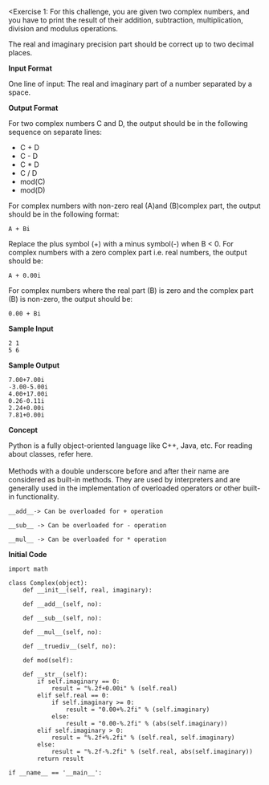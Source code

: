 <Exercise 1: For this challenge, you are given two complex numbers, and you have to print the result of their addition, subtraction, multiplication, division and modulus operations.

The real and imaginary precision part should be correct up to two decimal places.<br>

<b>Input Format</b><br>

One line of input: The real and imaginary part of a number separated by a space.

<b>Output Format</b><br>

For two complex numbers C and D, the output should be in the following sequence on separate lines:<br>
* C + D
* C - D
* C * D
* C / D
* mod(C)
* mod(D)

For complex numbers with non-zero real (A)and (B)complex part, the output should be in the following format: 
~~~
A + Bi
~~~
Replace the plus symbol (+) with a minus symbol(-)  when B < 0.
For complex numbers with a zero complex part i.e. real numbers, the output should be: 
~~~
A + 0.00i
~~~


For complex numbers where the real part (B) is zero and the complex part (B) is non-zero, the output should be:
~~~
0.00 + Bi
~~~

<b>Sample Input</b>

~~~
2 1 
5 6
~~~


<b>Sample Output</b>
~~~
7.00+7.00i
-3.00-5.00i
4.00+17.00i
0.26-0.11i
2.24+0.00i
7.81+0.00i
~~~

<b>Concept</b>


Python is a fully object-oriented language like C++, Java, etc. For reading about classes, refer here. <br>
<br>
Methods with a double underscore before and after their name are considered as built-in methods. They are used by interpreters and are generally used in the implementation of overloaded operators or other built-in functionality. 
~~~
__add__-> Can be overloaded for + operation
~~~

~~~
__sub__ -> Can be overloaded for - operation
~~~

~~~
__mul__ -> Can be overloaded for * operation
~~~


<b>Initial Code</b>
~~~
import math

class Complex(object):
    def __init__(self, real, imaginary):
        
    def __add__(self, no):
        
    def __sub__(self, no):
        
    def __mul__(self, no):

    def __truediv__(self, no):

    def mod(self):

    def __str__(self):
        if self.imaginary == 0:
            result = "%.2f+0.00i" % (self.real)
        elif self.real == 0:
            if self.imaginary >= 0:
                result = "0.00+%.2fi" % (self.imaginary)
            else:
                result = "0.00-%.2fi" % (abs(self.imaginary))
        elif self.imaginary > 0:
            result = "%.2f+%.2fi" % (self.real, self.imaginary)
        else:
            result = "%.2f-%.2fi" % (self.real, abs(self.imaginary))
        return result

if __name__ == '__main__':
~~~